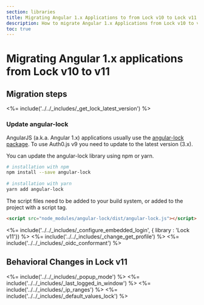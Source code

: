 ```yaml
---
section: libraries
title: Migrating Angular 1.x Applications to from Lock v10 to Lock v11
description: How to migrate Angular 1.x Applications from Lock v10 to v11
toc: true
---
```

# Migrating Angular 1.x applications from Lock v10 to v11

## Migration steps

<%= include('../../_includes/_get_lock_latest_version') %>

### Update angular-lock

AngularJS (a.k.a. Angular 1.x) applications usually use the [angular-lock package](https://www.npmjs.com/package/angular-lock). To use Auth0.js v9 you need to update to the latest version (3.x).

You can update the angular-lock library using npm or yarn.

```bash
# installation with npm
npm install --save angular-lock
 
# installation with yarn
yarn add angular-lock
```

The script files need to be added to your build system, or added to the project with a script tag.

```html
<script src="node_modules/angular-lock/dist/angular-lock.js"></script>
```

<%= include('../../_includes/_configure_embedded_login', { library : 'Lock v11'}) %>
<%= include('../../_includes/_change_get_profile') %>
<%= include('../../_includes/_oidc_conformant') %>

## Behavioral Changes in Lock v11

<%= include('../../_includes/_popup_mode') %>
<%= include('../../_includes/_last_logged_in_window') %>
<%= include('../../_includes/_ip_ranges') %>
<%= include('../../_includes/_default_values_lock') %>
